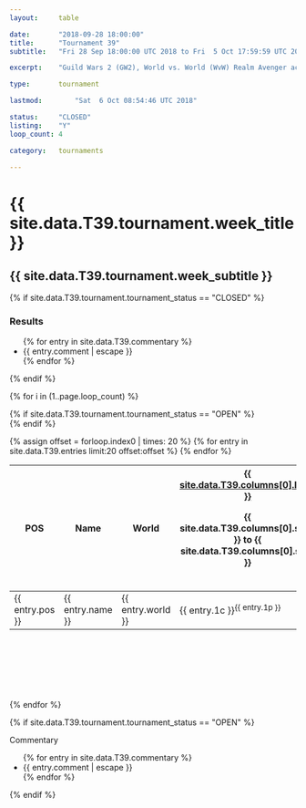 ```yaml
---
layout:     table

date: 		"2018-09-28 18:00:00"
title: 		"Tournament 39"
subtitle: 	"Fri 28 Sep 18:00:00 UTC 2018 to Fri  5 Oct 17:59:59 UTC 2018"

excerpt:    "Guild Wars 2 (GW2), World vs. World (WvW) Realm Avenger achivement Tournament. \"Every Kill Counts\""

type:       tournament

lastmod: 		"Sat  6 Oct 08:54:46 UTC 2018"

status:     "CLOSED"
listing:    "Y"
loop_count: 4

category:   tournaments

---
```

<div class="table_header">
  <h1>{{ site.data.T39.tournament.week_title }}</h1>
  <h2>{{ site.data.T39.tournament.week_subtitle }}</h2>
</div>

{% if site.data.T39.tournament.tournament_status == "CLOSED" %} 
<div class="commentary">
  <h3>Results</h3>
  <ul>
    {% for entry in site.data.T39.commentary %}
    <li class="commentary_list">{{ entry.comment | escape }}</li>
    {% endfor %}
  </ul>
</div>
{% endif %}


{% for i in (1..page.loop_count) %}

{% if site.data.T39.tournament.tournament_status == "OPEN" %} 
<br>
{% endif %}

<table class="week_table">
  <colgroup>
    <col style="width:18px">
    <col style="width:55px">
    <col style="width:55px">
    <col style="width:14px">
    <col style="width:14px">
    <col style="width:14px">
    <col style="width:14px">
    <col style="width:14px">
    <col style="width:14px">
    <col style="width:14px">
    <col style="width:18px">
  </colgroup>
  <thead>
    <tr>
      <th>POS</th>
      <th class="AlignLeft">Name</th>
      <th class="AlignLeft">World</th>
      <th><div class="label"><a href="{{ site.data.T39.columns[0].url }}">{{ site.data.T39.columns[0].label }}</a><p class="onhover">{{ site.data.T39.columns[0].start }} to {{ site.data.T39.columns[0].stop }}</p></div>​</th>
      <th><div class="label"><a href="{{ site.data.T39.columns[1].url }}">{{ site.data.T39.columns[1].label }}</a><p class="onhover">{{ site.data.T39.columns[1].start }} to {{ site.data.T39.columns[1].stop }}</p></div>​</th>
      <th><div class="label"><a href="{{ site.data.T39.columns[2].url }}">{{ site.data.T39.columns[2].label }}</a><p class="onhover">{{ site.data.T39.columns[2].start }} to {{ site.data.T39.columns[2].stop }}</p></div>​</th>
      <th><div class="label"><a href="{{ site.data.T39.columns[3].url }}">{{ site.data.T39.columns[3].label }}</a><p class="onhover">{{ site.data.T39.columns[3].start }} to {{ site.data.T39.columns[3].stop }}</p></div>​</th>
      <th><div class="label"><a href="{{ site.data.T39.columns[4].url }}">{{ site.data.T39.columns[4].label }}</a><p class="onhover">{{ site.data.T39.columns[4].start }} to {{ site.data.T39.columns[4].stop }}</p></div>​</th>
      <th><div class="label"><a href="{{ site.data.T39.columns[5].url }}">{{ site.data.T39.columns[5].label }}</a><p class="onhover">{{ site.data.T39.columns[5].start }} to {{ site.data.T39.columns[5].stop }}</p></div>​</th>
      <th><div class="label"><a href="{{ site.data.T39.columns[6].url }}">{{ site.data.T39.columns[6].label }}</a><p class="onhover">{{ site.data.T39.columns[6].start }} to {{ site.data.T39.columns[6].stop }}</p></div>​</th>
      <th>Total</th>
    </tr>
  </thead>
  {% assign offset = forloop.index0 | times: 20 %}
  <tbody>
    {% for entry in site.data.T39.entries limit:20 offset:offset %}
      <tr>
        <td class="pl{{ entry.pos }}">{{ entry.pos }}</td>
        <td class="AlignLeft">{{ entry.name }}</td>
        <td class="AlignLeft">{{ entry.world }}</td>
        <td class="pl{{ entry.1p }}">{{ entry.1c }}<sup>{{ entry.1p }}</sup></td>
        <td class="pl{{ entry.2p }}">{{ entry.2c }}<sup>{{ entry.2p }}</sup></td>
        <td class="pl{{ entry.3p }}">{{ entry.3c }}<sup>{{ entry.3p }}</sup></td>
        <td class="pl{{ entry.4p }}">{{ entry.4c }}<sup>{{ entry.4p }}</sup></td>
        <td class="pl{{ entry.5p }}">{{ entry.5c }}<sup>{{ entry.5p }}</sup></td>
        <td class="pl{{ entry.6p }}">{{ entry.6c }}<sup>{{ entry.6p }}</sup></td>
        <td class="pl{{ entry.7p }}">{{ entry.7c }}<sup>{{ entry.7p }}</sup></td>
        <td>{{ entry.total }}</td>
      </tr>
    {% endfor %}  
  </tbody>
</table>
<div class="leaderboard">
  <script async src="//pagead2.googlesyndication.com/pagead/js/adsbygoogle.js"></script>
  <!-- 728x90 -->
  <ins class="adsbygoogle"
       style="display:inline-block;width:728px;height:90px"
       data-ad-client="ca-pub-3274917281288240"
       data-ad-slot="3870538733"></ins>
  <script>
  (adsbygoogle = window.adsbygoogle || []).push({});
  </script>  
</div>
<br />
{% endfor %}

{% if site.data.T39.tournament.tournament_status == "OPEN" %} 
<div class="commentary">
  <span class="commentary_title">Commentary</span>
  <ul>
    {% for entry in site.data.T39.commentary %}
    <li class="commentary_list">{{ entry.comment | escape }}</li>
    {% endfor %}
  </ul>
</div>
{% endif %}




